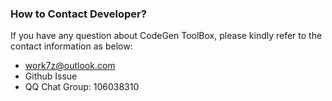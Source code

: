 ### How to Contact Developer?

If you have any question about CodeGen ToolBox, please kindly refer to the contact information as below:

- work7z@outlook.com
- Github Issue
- QQ Chat Group: 106038310
